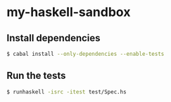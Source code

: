 # my-haskell-sandbox

## Install dependencies
```sh
$ cabal install --only-dependencies --enable-tests
```

## Run the tests
```sh
$ runhaskell -isrc -itest test/Spec.hs
```

